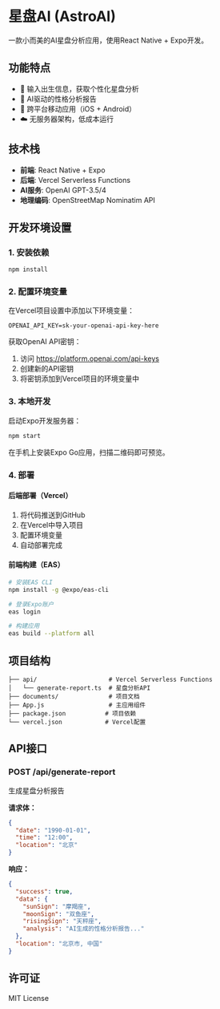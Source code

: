 # 星盘AI (AstroAI) 

一款小而美的AI星盘分析应用，使用React Native + Expo开发。

## 功能特点

- 🌟 输入出生信息，获取个性化星盘分析
- 🤖 AI驱动的性格分析报告
- 📱 跨平台移动应用（iOS + Android）
- ☁️ 无服务器架构，低成本运行

## 技术栈

- **前端**: React Native + Expo
- **后端**: Vercel Serverless Functions
- **AI服务**: OpenAI GPT-3.5/4
- **地理编码**: OpenStreetMap Nominatim API

## 开发环境设置

### 1. 安装依赖

```bash
npm install
```

### 2. 配置环境变量

在Vercel项目设置中添加以下环境变量：

```
OPENAI_API_KEY=sk-your-openai-api-key-here
```

获取OpenAI API密钥：
1. 访问 https://platform.openai.com/api-keys
2. 创建新的API密钥
3. 将密钥添加到Vercel项目的环境变量中

### 3. 本地开发

启动Expo开发服务器：

```bash
npm start
```

在手机上安装Expo Go应用，扫描二维码即可预览。

### 4. 部署

#### 后端部署（Vercel）

1. 将代码推送到GitHub
2. 在Vercel中导入项目
3. 配置环境变量
4. 自动部署完成

#### 前端构建（EAS）

```bash
# 安装EAS CLI
npm install -g @expo/eas-cli

# 登录Expo账户
eas login

# 构建应用
eas build --platform all
```

## 项目结构

```
├── api/                    # Vercel Serverless Functions
│   └── generate-report.ts  # 星盘分析API
├── documents/              # 项目文档
├── App.js                  # 主应用组件
├── package.json           # 项目依赖
└── vercel.json            # Vercel配置
```

## API接口

### POST /api/generate-report

生成星盘分析报告

**请求体：**
```json
{
  "date": "1990-01-01",
  "time": "12:00",
  "location": "北京"
}
```

**响应：**
```json
{
  "success": true,
  "data": {
    "sunSign": "摩羯座",
    "moonSign": "双鱼座",
    "risingSign": "天秤座",
    "analysis": "AI生成的性格分析报告..."
  },
  "location": "北京市, 中国"
}
```

## 许可证

MIT License 